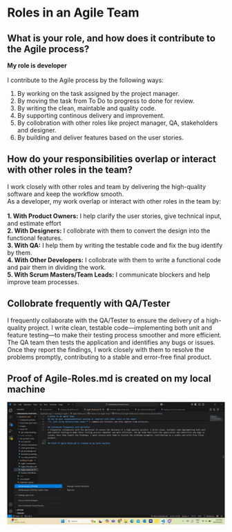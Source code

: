 # Roles in an Agile Team

## What is your role, and how does it contribute to the Agile process?
**My role is developer**<br><br>
I contribute to the Agile process by the following ways:<br>
1. By working on the task assigned by the project manager.
2. By moving the task from To Do to progress to done for review.
3. By writing the clean, maintable and quality code.
4. By supporting continous delivery and improvement.
5. By collobration with other roles like project manager, QA, stakeholders and designer.
6. By building and deliver features based on the user stories.

## How do your responsibilities overlap or interact with other roles in the team?
I work closely with other roles and team by delivering the high-quality software and keep the workflow smooth.<br>
As a developer, my work overlap or interact with other roles in the team by:<br><br>
**1. With Product Owners:** I help clarify the user stories, give technical input, and estimate effort<br>
**2. With Designers:** I collobrate with them to convert the design into the functional features.<br>
**3. With QA:** I help them by writing the testable code and fix the bug identify by them.<br>
**4. With Other Developers:** I collobrate with them to write a functional code and pair them in dividing the work.<br>
**5. With Scrum Masters/Team Leads:** I communicate blockers and help improve team processes.

## Collobrate frequently with QA/Tester
I frequently collaborate with the QA/Tester to ensure the delivery of a high-quality project. I write clean, testable code—implementing both unit and feature testing—to make their testing process smoother and more efficient. The QA team then tests the application and identifies any bugs or issues. Once they report the findings, I work closely with them to resolve the problems promptly, contributing to a stable and error-free final product.

## Proof of Agile-Roles.md is created on my local machine
![Proof of Agile-roles.md is created](https://github.com/ashokneupane/ashokneupane-intern-repo/blob/main/milestones/images/working_in_agile_team/proof_of_agiles_roles.png)
